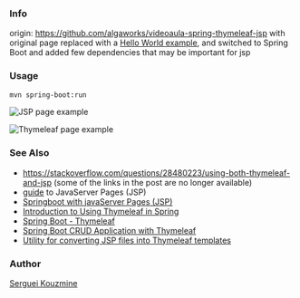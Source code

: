 ### Info 

origin: https://github.com/algaworks/videoaula-spring-thymeleaf-jsp with original page replaced with a [Hello World example](https://github.com/jmiguelsamper/thymeleaf3-spring-helloworld), and switched to Spring Boot and added few dependencies that may be important for jsp

### Usage
```sh
mvn spring-boot:run
```
![JSP page example](https://github.com/sergueik/springboot_study/blob/master/basic-thymeleaf-jsp/screenshots/capture-jsp.png)

![Thymeleaf page example](https://github.com/sergueik/springboot_study/blob/master/basic-thymeleaf-jsp/screenshots/capture-thymeleaf.png)

### See Also

  * https://stackoverflow.com/questions/28480223/using-both-thymeleaf-and-jsp (some of the links in the post are no longer available)
  * [guide](https://www.baeldung.com/jsp) to JavaServer Pages (JSP) 
  * [Springboot with javaServer Pages (JSP)](https://www.baeldung.com/spring-boot-jsp)
  * [Introduction to Using Thymeleaf in Spring](https://www.baeldung.com/thymeleaf-in-spring-mvc)
  * [Spring Boot - Thymeleaf](https://www.tutorialspoint.com/spring_boot/spring_boot_thymeleaf.htm)
  * [Spring Boot CRUD Application with Thymeleaf](https://www.baeldung.com/spring-boot-crud-thymeleaf)
  * [Utility for converting JSP files into Thymeleaf templates](https://github.com/wjase/jsp2thymeleaf)

   
### Author
[Serguei Kouzmine](kouzmine_serguei@yahoo.com)
